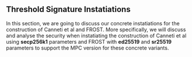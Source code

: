 ##   Threshold Signature Instatiations
In this section, we are going to discuss our concrete instatiations for the construction of Canneti et al and FROST. More specifically, we will discuss and analyse the security when instatiating the construction of Canneti et al using **secp256k1** parameters and FROST with **ed25519** and **sr25519** parameters to support the MPC version for these concrete variants.




